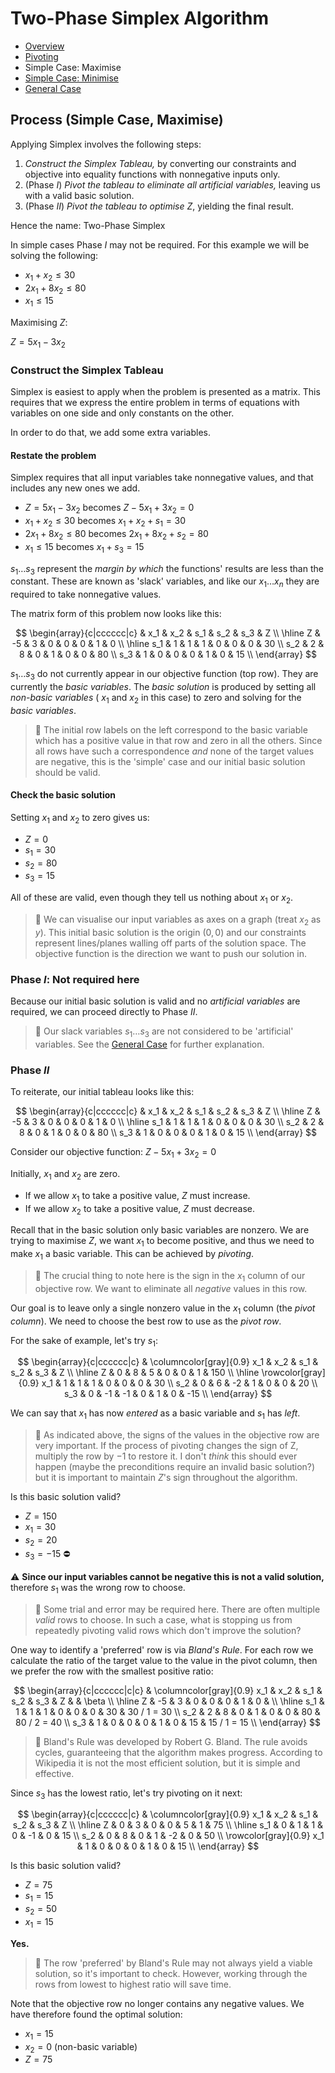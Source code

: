 ﻿# Two-Phase Simplex Algorithm

* [Overview](Simplex.md)
* [Pivoting](Simplex.Pivot.md)
* Simple Case: Maximise
* [Simple Case: Minimise](Simplex.SimpleCaseMinimise.md)
* [General Case](Simplex.GeneralCase.md)

## Process (Simple Case, Maximise)

Applying Simplex involves the following steps:

1. *Construct the Simplex Tableau,* by converting our constraints and objective into equality functions with
   nonnegative inputs only.
2. (Phase $I$) *Pivot the tableau to eliminate all artificial variables,* leaving us with a valid basic solution.
3. (Phase $II$) *Pivot the tableau to optimise* $Z$, yielding the final result.

Hence the name: Two-Phase Simplex

In simple cases Phase $I$ may not be required. For this example we will be solving the following:

* $x_1 + x_2 \le 30$
* $2x_1 + 8x_2 \le 80$
* $x_1 \le 15$

Maximising $Z$:

$Z = 5x_1 - 3x_2$

### Construct the Simplex Tableau

Simplex is easiest to apply when the problem is presented as a matrix. This requires that we express
the entire problem in terms of equations with variables on one side and only constants on the other.

In order to do that, we add some extra variables.

#### Restate the problem

Simplex requires that all input variables take nonnegative values, and that includes any new ones we add.

* $Z = 5x_1 - 3x_2$ becomes $Z - 5x_1 + 3x_2 = 0$
* $x_1 + x_2 \le 30$ becomes $x_1 + x_2 + s_1 = 30$
* $2x_1 + 8x_2 \le 80$ becomes $2x_1 + 8x_2 + s_2 = 80$
* $x_1 \le 15$ becomes $x_1 + s_3 = 15$

$s_1 \dotsc s_3$ represent the *margin by which* the functions' results are less than the constant. These
are known as 'slack' variables, and like our $x_1 \dotsc x_n$ they are required to take nonnegative values.

The matrix form of this problem now looks like this:

$$
\begin{array}{c|cccccc|c}
        & x_1 & x_2 & s_1 & s_2 & s_3 &  Z       \\
    \hline
    Z   & -5  &  3  &  0  &  0  &  0  &  1  &  0 \\
    \hline
    s_1 &  1  &  1  &  1  &  0  &  0  &  0  & 30 \\
    s_2 &  2  &  8  &  0  &  1  &  0  &  0  & 80 \\
    s_3 &  1  &  0  &  0  &  0  &  1  &  0  & 15 \\
\end{array}
$$

$s_1 \dotsc s_3$ do not currently appear in our objective function (top row). They
are currently the *basic variables*. The *basic solution* is produced by setting all *non-basic
variables* ( $x_1$ and $x_2$ in this case) to zero and solving for the *basic variables*.

> :notebook: The initial row labels on the left correspond to the basic variable which
> has a positive value in that row and zero in all the others. Since all rows have such
> a correspondence *and* none of the target values are negative, this is the 'simple' case
> and our initial basic solution should be valid.

#### Check the basic solution

Setting $x_1$ and $x_2$ to zero gives us:

* $Z = 0$
* $s_1 = 30$
* $s_2 = 80$
* $s_3 = 15$

All of these are valid, even though they tell us nothing about $x_1$ or $x_2$.

> :notebook: We can visualise our input variables as axes on a graph (treat $x_2$ as $y$).
> This initial basic solution is the origin $(0,0)$ and our constraints represent lines/planes
> walling off parts of the solution space. The objective function is the direction we want
> to push our solution in.

### Phase $I$: Not required here

Because our initial basic solution is valid and no *artificial variables* are required, we can
proceed directly to Phase $II$.

> :notebook: Our slack variables $s_1 \dotsc s_3$ are not considered to be 'artificial' variables.
> See the [General Case](Simplex.GeneralCase.md) for further explanation.

### Phase $II$

To reiterate, our initial tableau looks like this:

$$
\begin{array}{c|cccccc|c}
        & x_1 & x_2 & s_1 & s_2 & s_3 &  Z       \\
    \hline
    Z   & -5  &  3  &  0  &  0  &  0  &  1  &  0 \\
    \hline
    s_1 &  1  &  1  &  1  &  0  &  0  &  0  & 30 \\
    s_2 &  2  &  8  &  0  &  1  &  0  &  0  & 80 \\
    s_3 &  1  &  0  &  0  &  0  &  1  &  0  & 15 \\
\end{array}
$$

Consider our objective function: $Z - 5x_1 + 3x_2 = 0$

Initially, $x_1$ and $x_2$ are zero.

* If we allow $x_1$ to take a positive value, $Z$ must increase.
* If we allow $x_2$ to take a positive value, $Z$ must decrease.

Recall that in the basic solution only basic variables are nonzero. We are trying to maximise $Z$,
we want $x_1$ to become positive, and thus we need to make $x_1$ a basic variable. This can be achieved
by *pivoting*.

> :notebook: The crucial thing to note here is the sign in the $x_1$ column of our objective row.
> We want to eliminate all *negative* values in this row.

Our goal is to leave only a single nonzero value in the $x_1$ column (the *pivot column*). We need to
choose the best row to use as the *pivot row*.

For the sake of example, let's try $s_1$:

$$
\begin{array}{c|cccccc|c}
        & \columncolor[gray]{0.9} x_1 & x_2 & s_1 & s_2 & s_3 &  Z       \\
    \hline
    Z   &  0  &  8  &  5  &  0  &  0  &  1  & 150 \\
    \hline
\rowcolor[gray]{0.9}
    x_1 &  1  &  1  &  1  &  0  &  0  &  0  &  30 \\
    s_2 &  0  &  6  & -2  &  1  &  0  &  0  &  20 \\
    s_3 &  0  & -1  & -1  &  0  &  1  &  0  & -15 \\
\end{array}
$$

We can say that $x_1$ has now *entered* as a basic variable and $s_1$ has *left*.

> :notebook: As indicated above, the signs of the values in the objective row are very important.
> If the process of pivoting changes the sign of Z, multiply the row by $-1$ to restore it.
> I don't *think* this should ever happen (maybe the preconditions require an invalid basic solution?) but
> it is important to maintain $Z$'s sign throughout the algorithm.

Is this basic solution valid?

* $Z = 150$
* $x_1 = 30$
* $s_2 = 20$
* $s_3 = -15$ :no_entry:

:warning: **Since our input variables cannot be negative this is not a valid solution,** therefore $s_1$ was the
wrong row to choose.

> :notebook: Some trial and error may be required here. There are often multiple *valid* rows to
> choose. In such a case, what is stopping us from repeatedly pivoting valid rows which don't
> improve the solution?

One way to identify a 'preferred' row is via *Bland's Rule*. For each row we calculate the ratio
of the target value to the value in the pivot column, then we prefer the row with the smallest
positive ratio:

$$
\begin{array}{c|cccccc|c|c}
        & \columncolor[gray]{0.9} x_1 & x_2 & s_1 & s_2 & s_3 &  Z  &    & \beta       \\
    \hline
    Z   & -5  &  3  &  0  &  0  &  0  &  1  &  0 &             \\
    \hline
    s_1 &  1  &  1  &  1  &  0  &  0  &  0  & 30 & 30 / 1 = 30 \\
    s_2 &  2  &  8  &  0  &  1  &  0  &  0  & 80 & 80 / 2 = 40 \\
    s_3 &  1  &  0  &  0  &  0  &  1  &  0  & 15 & 15 / 1 = 15 \\
\end{array}
$$

> :notebook: Bland's Rule was developed by Robert G. Bland. The rule avoids cycles, guaranteeing
> that the algorithm makes progress. According to Wikipedia it is not the most efficient solution,
> but it is simple and effective.

Since $s_3$ has the lowest ratio, let's try pivoting on it next:

$$
\begin{array}{c|cccccc|c}
        & \columncolor[gray]{0.9} x_1 & x_2 & s_1 & s_2 & s_3 &  Z       \\
    \hline
    Z   &  0  &  3  &  0  &  0  &  5  &  1  & 75 \\
    \hline
    s_1 &  0  &  1  &  1  &  0  & -1  &  0  & 15 \\
    s_2 &  0  &  8  &  0  &  1  & -2  &  0  & 50 \\
\rowcolor[gray]{0.9}
    x_1 &  1  &  0  &  0  &  0  &  1  &  0  & 15 \\
\end{array}
$$

Is this basic solution valid?

* $Z = 75$
* $s_1 = 15$
* $s_2 = 50$
* $x_1 = 15$

**Yes.**

> :notebook: The row 'preferred' by Bland's Rule may not always yield a viable solution, so it's
> important to check. However, working through the rows from lowest to highest ratio will save time.

Note that the objective row no longer contains any negative values. We have therefore found the
optimal solution:

* $x_1 = 15$
* $x_2 = 0$ (non-basic variable)
* $Z = 75$
